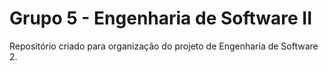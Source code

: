 # Grupo 5 - Engenharia de Software II
Repositório criado para organização do projeto de Engenharia de Software 2.
